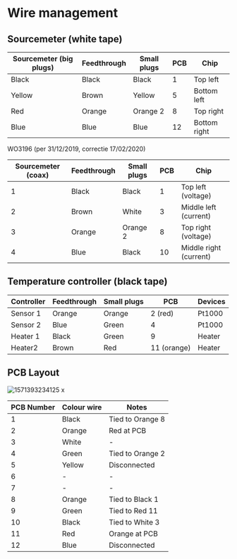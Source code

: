 # Wire management

## Sourcemeter (white tape)

| Sourcemeter (big plugs) | Feedthrough | Small plugs | PCB  | Chip         |
| ----------------------- | ----------- | ----------- | ---- | ------------ |
| Black                   | Black       | Black       | 1    | Top left     |
| Yellow                  | Brown       | Yellow      | 5    | Bottom left  |
| Red                     | Orange      | Orange 2    | 8    | Top right    |
| Blue                    | Blue        | Blue        | 12   | Bottom right |

WO3196 (per 31/12/2019, correctie 17/02/2020)

| Sourcemeter (coax) | Feedthrough | Small plugs | PCB  | Chip                   |
| ------------------ | ----------- | ----------- | ---- | ---------------------- |
| 1                  | Black       | Black       | 1    | Top left (voltage)     |
| 2                  | Brown       | White       | 3    | Middle left (current)  |
| 3                  | Orange      | Orange 2    | 8    | Top right (voltage)    |
| 4                  | Blue        | Black       | 10   | Middle right (current) |

## Temperature controller (black tape)

| Controller | Feedthrough | Small plugs | PCB         | Devices |
| ---------- | ----------- | ----------- | ----------- | ------- |
| Sensor 1   | Orange      | Orange      | 2 (red)     | Pt1000  |
| Sensor 2   | Blue        | Green       | 4           | Pt1000  |
| Heater 1   | Black       | Green       | 9           | Heater  |
| Heater2    | Brown       | Red         | 11 (orange) | Heater  |

## PCB Layout

![1571393234125](C:\Users\LocalAdmin\AppData\Roaming\Typora\typora-user-images\1571393234125.png)         x

| PCB Number | Colour wire | Notes            |
| ---------- | ----------- | ---------------- |
| 1          | Black       | Tied to Orange 8 |
| 2          | Orange      | Red at PCB       |
| 3          | White       | -                |
| 4          | Green       | Tied to Orange 2 |
| 5          | Yellow      | Disconnected     |
| 6          | -           | -                |
| 7          | -           | -                |
| 8          | Orange      | Tied to Black 1  |
| 9          | Green       | Tied to Red 11   |
| 10         | Black       | Tied to White 3  |
| 11         | Red         | Orange at PCB    |
| 12         | Blue        | Disconnected     |

